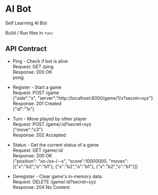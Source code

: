 # AI Bot

Self Learning AI Bot

Build / Run files in `run/`

API Contract
-

- Ping - Check if bot is alive \
  Request: GET /ping \
  Response: 200 OK \
  pong

- Register - Start a game \
  Request: POST /game \
  {"side":"x", "server":"http://localhost:8000/game/1/x?secret=xyz"} \
  Response: 201 Created \
  {"id":"1x"}

- Turn - Move played by other player \
  Request: POST /game/:id?secret=xyz \
  {"move":"c3"} \
  Response: 202 Accepted

- Status - Get the current status of a game \
  Request: GET /game/:id \
  Response: 200 OK \
  {"position": "xo-/ox-/--x", "score":10000000,
  "moves": [{"x":"b2","o":"b1"}, {"x":"b2","o":"b1"}, {"x":"b2","o":"b1"}]}

- Deregister - Clear game's in-memory data \
  Request: DELETE /game/:id?secret=xyz \
  Response: 204 No Content

